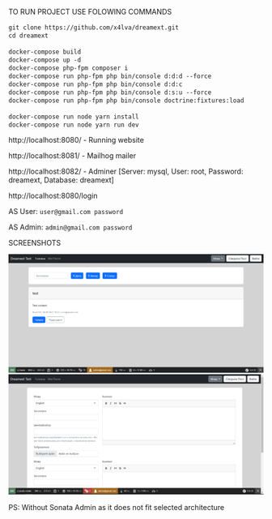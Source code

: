 TO RUN PROJECT USE FOLOWING COMMANDS

```
git clone https://github.com/x4lva/dreamext.git
cd dreamext

docker-compose build
docker-compose up -d
docker-compose php-fpm composer i
docker-compose run php-fpm php bin/console d:d:d --force
docker-compose run php-fpm php bin/console d:d:c
docker-compose run php-fpm php bin/console d:s:u --force
docker-compose run php-fpm php bin/console doctrine:fixtures:load

docker-compose run node yarn install
docker-compose run node yarn run dev
```

http://localhost:8080/ - Running website

http://localhost:8081/ - Mailhog mailer

http://localhost:8082/ - Adminer [Server: mysql, User: root, Password: dreamext, Database: dreamext]

http://localhost:8080/login 

AS User:  ```user@gmail.com password```

AS Admin: ```admin@gmail.com password```

SCREENSHOTS

![alt text](https://github.com/x4lva/dreamext/blob/master/docs/screenshots/s1.png?raw=true)
![alt text](https://github.com/x4lva/dreamext/blob/master/docs/screenshots/s2.png?raw=true)

PS: Without Sonata Admin as it does not fit selected architecture
